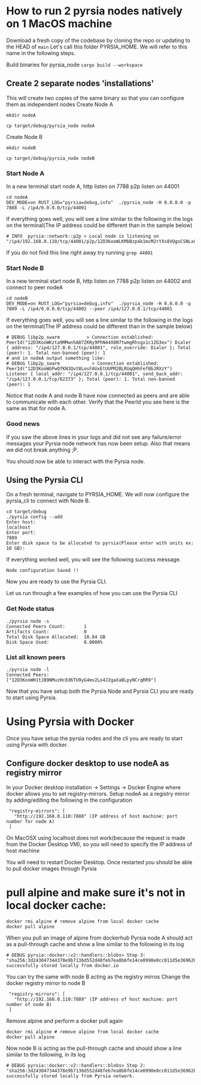 # How to run 2 pyrsia nodes natively on 1 MacOS machine

​​Download a fresh copy of the codebase by cloning the repo or updating to the HEAD of `main`
Let's call this folder PYRSIA_HOME. We will refer to this name in the following steps.

Build binaries for pyrsia_node
`cargo build --workspace`


## Create 2 separate nodes 'installations'
This will create two copies of the same binary so that you can configure them as independent nodes
Create Node A
```
mkdir nodeA

cp target/debug/pyrsia_node nodeA
```
Create Node B
```
mkdir nodeB

cp target/debug/pyrsia_node nodeB
```
### Start Node A
In a new terminal start node A, http listen on 7788 p2p listen on 44001
```
cd nodeA
DEV_MODE=on RUST_LOG="pyrsia=debug,info"  ./pyrsia_node -H 0.0.0.0 -p 7888 -L /ip4/0.0.0.0/tcp/44001
```

If everything goes well, you will see a line similar to the following in the logs on the terminal(The IP address could be different than in the sample below)
```
# INFO  pyrsia::network::p2p > Local node is listening on "/ip4/192.168.0.110/tcp/44001/p2p/12D3KooWLKMbBzp4k1mcM2rYXs8VQgoCSNLxGUwnB1itouxYcnx3"
```
If you do not find this line right away try running `grep 44001`

### Start Node B
In a new terminal start node B, http listen on 7788 p2p listen on 44002 and connect to peer nodeA
```
cd nodeB
DEV_MODE=on RUST_LOG="pyrsia=debug,info"  ./pyrsia_node -H 0.0.0.0 -p 7889 -L /ip4/0.0.0.0/tcp/44002 --peer /ip4/127.0.0.1/tcp/44001
```

If everything goes well, you will see a line similar to the following in the logs on the terminal(The IP address could be different than in the sample below)
```
# DEBUG libp2p_swarm          > Connection established: PeerId("12D3KooWKzta9MMwnhA87ZKRy9PhN44X8N7twmgRhsgx1c1ZG3ex") Dialer { address: "/ip4/127.0.0.1/tcp/44001", role_override: Dialer }; Total (peer): 1. Total non-banned (peer): 1
# and in nodeA output something like:
# DEBUG libp2p_swarm            > Connection established: PeerId("12D3KooWGPwQfKN3Qvt8LosFAUxEtUUPM2BLRUqQHhFefBbJRXzY") Listener { local_addr: "/ip4/127.0.0.1/tcp/44001", send_back_addr: "/ip4/127.0.0.1/tcp/62373" }; Total (peer): 1. Total non-banned (peer): 1
```
Notice that node A and node B have now connected as peers and are able to communicate with each other. Verify that the PeerId you see here is the same as that for node A.

### Good news
If you saw the above lines in your logs and did not see any failure/error messages your Pyrsia node network has now been setup.
Also that means we did not break anything ;P.

You should now be able to interact with the Pyrsia node.

## Using the Pyrsia CLI
On a fresh terminal, navigate to PYRSIA_HOME. We will now configure the pyrsia_cli to connect with Node B.
```
cd target/debug
./pyrsia config --add
Enter host:
localhost
Enter port:
7889
Enter disk space to be allocated to pyrsia(Please enter with units ex: 10 GB):
```
If everything worked well, you will see the following success message.
```
Node configuration Saved !!
```

Now you are ready to use the Pyrsia CLI.

Let us run through a few examples of how you can use the Pyrsia CLI
### Get Node status
```
./pyrsia node -s
Connected Peers Count:       1
Artifacts Count:             0
Total Disk Space Allocated:  10.84 GB
Disk Space Used:             0.0000%
```

### List all known peers
```
./pyrsia node -l
Connected Peers:
["12D3KooWH1tJB9NMuzHcEd6TU9yG4mv2Lo4J2gaXaBLpyNCrqRR9"]
```

Now that you have setup both the Pyrsia Node and Pyrsia CLI you are ready to start using Pyrsia.


# Using Pyrsia with Docker

Once you have setup the pyrsia nodes and the cli you are ready to start using Pyrsia with docker.

## Configure docker desktop to use nodeA as registry mirror
In your Docker desktop installation -> Settings -> Docker Engine where docker allows you to set registry-mirrors.
Setup nodeA as a registry mirror by adding/editing the following in the configuration
```
 "registry-mirrors": [
   "http://192.168.0.110:7888" (IP address of host machine: port number for node A)
 ]
```
On MacOSX using localhost does not work(because the request is made from the Docker Desktop VM), so you will need to specify the IP address of host machine

You will need to restart Docker Desktop.
Once restarted you should be able to pull docker images through Pyrsia
# pull alpine and make sure it's not in local docker cache:
```
docker rmi alpine # remove alpine from local docker cache
docker pull alpine
```
When you pull an image of alpine from dockerhub Pyrsia node A should act as a pull-through cache and show a line similar to the following in its log
```
# DEBUG pyrsia::docker::v2::handlers::blobs> Step 3: "sha256:3d243047344378e9b7136d552d48feb7ea8b6fe14ce0990e0cc011d5e369626a" successfully stored locally from docker.io
```
You can try the same with node B acting as the registry mirros
Change the docker registry mirror to node B
```
 "registry-mirrors": [
   "http://192.168.0.110:7889" (IP address of host machine: port number of node B)
 ]
```
Remove alpine and perform a docker pull again
```
docker rmi alpine # remove alpine from local docker cache
docker pull alpine
```

Now node B is acting as the pull-through cache and should show a line similar to the following,  in its log
```
# DEBUG pyrsia::docker::v2::handlers::blobs> Step 2: "sha256:3d243047344378e9b7136d552d48feb7ea8b6fe14ce0990e0cc011d5e369626a" successfully stored locally from Pyrsia network.
```